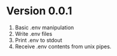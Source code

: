 # Version 0.0.1

1. Basic .env manipulation
2. Write .env files
3. Print .env to stdout
4. Receive .env contents from unix pipes.